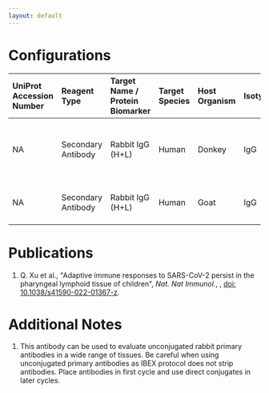 ```yaml
---
layout: default
---
```


# Configurations

| UniProt Accession Number   | Reagent Type       | Target Name / Protein Biomarker   | Target Species   | Host Organism   | Isotype   | Clonality   | Vendor                   | Catalog Number   | Conjugate   | RRID       | Availability   | Method                 | Tissue Preservation               | Target Tissue   | Tissue State   | Detergent         | Antigen Retrieval Conditions                                  | Dye Inactivation Conditions   | Recommend   | Agree                                    | Disagree   | Contributor         | Notes       |
|:---------------------------|:-------------------|:----------------------------------|:-----------------|:----------------|:----------|:------------|:-------------------------|:-----------------|:------------|:-----------|:---------------|:-----------------------|:----------------------------------|:----------------|:---------------|:------------------|:--------------------------------------------------------------|:------------------------------|:------------|:-----------------------------------------|:-----------|:--------------------|:------------|
| NA                         | Secondary Antibody | Rabbit IgG (H+L)                  | Human            | Donkey          | IgG       | Polyclonal  | Thermo Fisher Scientific | A-10043          | AF680       | AB_2534018 | Stock          | Multiplexed 2D Imaging | FFPE                              | Tonsil          | NA             | 0.3% Triton-X-100 | pH 6 for 40 minutes at 95C (AR6 Akoya Biosciences AR600250ML) | NA                            | Yes         | [0000-0003-4379-8967](https://orcid.org/0000-0003-4379-8967) [[1](#publications)] | NA         | [0000-0003-4379-8967](https://orcid.org/0000-0003-4379-8967) |             |
| NA                         | Secondary Antibody | Rabbit IgG (H+L)                  | Human            | Goat            | IgG       | Polyclonal  | Thermo Fisher Scientific | A-21109          | AF680       | AB_2535758 | Stock          | IBEX2D Manual          | 1:4 Cytofix/Cytoperm Fixed Frozen | Lymph Node      | NA             | 0.3% Triton-X-100 | NA                                                            | 1 mg/ml LiBH4 15 minutes      | Yes         | [0000-0003-4379-8967](https://orcid.org/0000-0003-4379-8967)                      | NA         | [0000-0003-4379-8967](https://orcid.org/0000-0003-4379-8967) | [1](#notes) |

# Publications

<a name="publications"></a>
1. Q. Xu et al., "Adaptive immune responses to SARS-CoV-2 persist in the pharyngeal lymphoid tissue of children", *Nat. Nat Immunol.*, , [doi: 10.1038/s41590-022-01367-z](https://doi.org/10.1038/s41590-022-01367-z).


# Additional Notes

<a name="notes"></a>
1. This antibody can be used to evaluate unconjugated rabbit primary antibodies in a wide range of tissues. Be careful when using unconjugated primary antibodies as IBEX protocol does not strip antibodies. Place antibodies in first cycle and use direct conjugates in later cycles.

